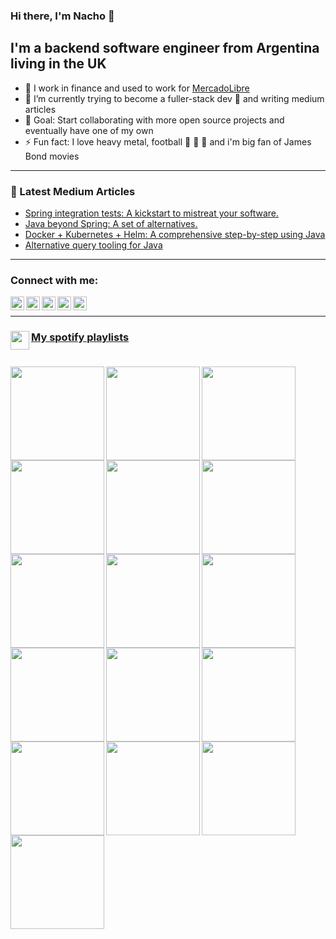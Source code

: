 ### Hi there, I'm Nacho 👋

## I'm a backend software engineer from Argentina living in the UK

- 🔭 I work in finance and used to work for [MercadoLibre](http://mercadolibre.com.ar/)
- 🌱 I’m currently trying to become a fuller-stack dev 🤣 and writing medium articles
- 🥅 Goal: Start collaborating with more open source projects and eventually have one of my own
- ⚡ Fun fact: I love heavy metal, football 💙 💛 💙 and i'm big fan of James Bond movies

---

### 📕 Latest Medium Articles

<!-- BLOG-POST-LIST:START -->
- [Spring integration tests: A kickstart to mistreat your software.](https://ignaciocicero.medium.com/spring-integration-tests-a-kickstart-to-mistreat-your-software-e63098733b55?source=rss-f0b17d049285------2)
- [Java beyond Spring: A set of alternatives.](https://ignaciocicero.medium.com/java-beyond-spring-a-set-of-alternatives-c4c5a93f6220?source=rss-f0b17d049285------2)
- [Docker + Kubernetes + Helm: A comprehensive step-by-step using Java](https://ignaciocicero.medium.com/docker-kubernetes-helm-a-comprehensive-step-by-step-using-java-df83f6780d80?source=rss-f0b17d049285------2)
- [Alternative query tooling for Java](https://ignaciocicero.medium.com/alternatives-query-tooling-for-java-27da9822b980?source=rss-f0b17d049285------2)
<!-- BLOG-POST-LIST:END -->

---

### Connect with me:

[<img align="left" alt="nacho270.github.io" width="22px" src="https://cdn1.iconfinder.com/data/icons/online-marketing-10/32/Grid_Globe__Cursor-512.png" />][website]
[<img align="left" alt="Ignacio Cicero | Medium" width="22px" src="https://cdn4.iconfinder.com/data/icons/social-media-2210/24/Medium-512.png" />][medium]
[<img align="left" alt="ignaciocicero | X" width="22px" src="https://upload.wikimedia.org/wikipedia/commons/5/5a/X_icon_2.svg" />][twitter]
[<img align="left" alt="icicero | LinkedIn" width="22px" src="https://upload.wikimedia.org/wikipedia/commons/thumb/8/81/LinkedIn_icon.svg/1200px-LinkedIn_icon.svg.png" />][linkedin]
[<img align="left" alt="nacho_270 | Instagram" width="22px" src="https://upload.wikimedia.org/wikipedia/commons/thumb/e/e7/Instagram_logo_2016.svg/2048px-Instagram_logo_2016.svg.png" />][instagram]

[website]: https://nacho270.github.io/
[medium]: https://ignaciocicero.medium.com/
[twitter]: https://twitter.com/ignaciocicero
[instagram]: https://instagram.com/nacho_270
[linkedin]: https://linkedin.com/in/icicero

<br>

---

### <img src="https://i.pinimg.com/originals/93/46/53/934653214719cf630e0f5cf9c746b364.png" align="left" width="30px" /> [My spotify playlists](https://github.com/nacho270/spotify-playlists-github-action)<br/><br/>

<!-- MY_PLAYLISTS:START-->
<a href='https://open.spotify.com/playlist/7q1D1QOI6HX7ALAYrdFrNT' target='_blank'><img align="left" width="150px" src="https://mosaic.scdn.co/640/ab67616d00001e0234fb2b0117a542d515dc78d6ab67616d00001e025ef4660298ae29ee18799fc2ab67616d00001e0284243a01af3c77b56fe01ab1ab67616d00001e02e9e9d64a24746c73fd139234"/></a>
<a href='https://open.spotify.com/playlist/6rOqcxEcShKPkftTYEz72D' target='_blank'><img align="left" width="150px" src="https://mosaic.scdn.co/640/ab67616d00001e023aa5698b9f13447a6ccc0dccab67616d00001e0254a8f4f9158546472fbb7280ab67616d00001e026869f1cd33bf72e00313520dab67616d00001e02ba12c467b8cc7eb3be9e7d8b"/></a>
<a href='https://open.spotify.com/playlist/7vV7Wg39pLm4mGa8V9kaFT' target='_blank'><img align="left" width="150px" src="https://image-cdn-ak.spotifycdn.com/image/ab67706c0000da8498bd0246181f7cdf3f39ec61"/></a>
<a href='https://open.spotify.com/playlist/2WQxnWwkz2TqKvJGDezaoQ' target='_blank'><img align="left" width="150px" src="https://mosaic.scdn.co/640/ab67616d00001e020f87d96e0fac678684d716b9ab67616d00001e0265a17778ff041c1568374e64ab67616d00001e02a6ecffb73d96e35c793d46b8ab67616d00001e02c980aa1225aa4e8828c532cd"/></a>

<a href='https://open.spotify.com/playlist/3iwYQaN6SyQo5MguWFMSlV' target='_blank'><img align="left" width="150px" src="https://mosaic.scdn.co/640/ab67616d00001e025c8f2a04c85c677bfe2b1639ab67616d00001e02b322b8284215d38821e72738ab67616d00001e02e8dd4db47e7177c63b0b7d53ab67616d00001e02f5e30500f0eec7d92b159eae"/></a>
<a href='https://open.spotify.com/playlist/7A0LbGQMH4CWSdcGh4fCMG' target='_blank'><img align="left" width="150px" src="https://mosaic.scdn.co/640/ab67616d00001e023ac318439ae56ce048d7bf5dab67616d00001e028c1fadcc997a65384f34d694ab67616d00001e02a07cc88003498f7559787673ab67616d00001e02a729c9c3dec04b99d889c66f"/></a>
<a href='https://open.spotify.com/playlist/0UXGGfmJDv55rHjg5zPTi2' target='_blank'><img align="left" width="150px" src="https://mosaic.scdn.co/640/ab67616d00001e025dd27754d26ecbb0f0232156ab67616d00001e027c8a923e9407a36ed6ce01bcab67616d00001e02c7190a75bf05ad902f52c7a2ab67616d00001e02ecf31532899b046d5425db77"/></a>
<a href='https://open.spotify.com/playlist/5qUTpzufx9M7iIOP6bItte' target='_blank'><img align="left" width="150px" src="https://mosaic.scdn.co/640/ab67616d00001e022777c9d955f300c86b43059fab67616d00001e022d2f4cefa2a23dc3dd6d4f3bab67616d00001e025dd27754d26ecbb0f0232156ab67616d00001e02ecf31532899b046d5425db77"/></a>

<a href='https://open.spotify.com/playlist/7v0RRjfL6CwxgbFTEvUpQo' target='_blank'><img align="left" width="150px" src="https://mosaic.scdn.co/640/ab67616d00001e021c5eacf6965d328c2c795cefab67616d00001e0276ffb5b5ab045d22c81235c1ab67616d00001e02b21a2fe04d5572ff47ffb2c0ab67616d00001e02c4a7e933ef7fbb7e6485b73a"/></a>
<a href='https://open.spotify.com/playlist/3g35a88jJ4qShU6bf7jALz' target='_blank'><img align="left" width="150px" src="https://mosaic.scdn.co/640/ab67616d00001e020158cbde70672dd821972907ab67616d00001e0229bd7a27cebf08f4ea8d6aa0ab67616d00001e0264af5b8ea1d0eaedcf5aa24dab67616d00001e02ba12c467b8cc7eb3be9e7d8b"/></a>
<a href='https://open.spotify.com/playlist/7i9fEkfordzs8hzlnukric' target='_blank'><img align="left" width="150px" src="https://i.scdn.co/image/ab67616d00001e0262824c1d765a5beec9231f7d"/></a>
<a href='https://open.spotify.com/playlist/3oZ0Yf9yfUk16ipQJMcH7i' target='_blank'><img align="left" width="150px" src="https://mosaic.scdn.co/640/ab67616d00001e021c5d4e4695659ec7a046364bab67616d00001e027a47d0f084dc8b0a562bbbf2ab67616d00001e029e8e71384ba9d789b300c43cab67616d00001e02b4251c7b0c01a10fe2ad5f0b"/></a>

<a href='https://open.spotify.com/playlist/5jiqAWpSb0RWIWPsyTxv2A' target='_blank'><img align="left" width="150px" src="https://mosaic.scdn.co/640/ab67616d00001e024ce8b4e42588bf18182a1ad2ab67616d00001e0284243a01af3c77b56fe01ab1ab67616d00001e02d283808926ad3d2220e63c1cab67616d00001e02dc30583ba717007b00cceb25"/></a>
<a href='https://open.spotify.com/playlist/1L5A1vFtsNpl00qBazSy3R' target='_blank'><img align="left" width="150px" src="https://mosaic.scdn.co/640/ab67616d00001e020538b48c180256e0bdd8363fab67616d00001e023aa5698b9f13447a6ccc0dccab67616d00001e0254a8f4f9158546472fbb7280ab67616d00001e02a7292b6863258e889b78d787"/></a>
<a href='https://open.spotify.com/playlist/2MizBkA9J7y1vjisHig10j' target='_blank'><img align="left" width="150px" src="https://mosaic.scdn.co/640/ab67616d00001e024e9522fabc16bfaf9b44bfa7ab67616d00001e025e7464d9d8a25b2bf74b782aab67616d00001e026f093a6ae88a5ca8ed53b9f7ab67616d00001e02d752956b8a82ffa07baa835e"/></a>
<a href='https://open.spotify.com/playlist/6kStwB9BJClsmMmGlZIdHe' target='_blank'><img align="left" width="150px" src="https://mosaic.scdn.co/640/ab67616d00001e026869f1cd33bf72e00313520dab67616d00001e02ac9a652335cf34de9a65292aab67616d00001e02da4f6706ae0f2501c61ce776ab67616d00001e02db89b08034de626ebee6823d"/></a>
<!-- MY_PLAYLISTS:END-->
